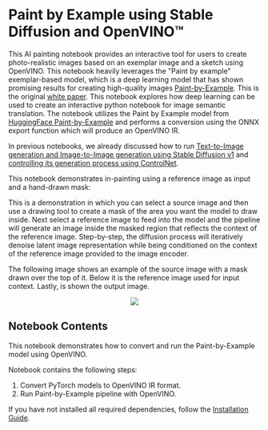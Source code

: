 # Paint by Example using Stable Diffusion and OpenVINO™

This AI painting notebook provides an interactive tool for users to create photo-realistic images based on an exemplar image and a sketch using OpenVINO. This notebook heavily leverages the "Paint by example" exemplar-based model, which is a deep learning model that has shown promising results for creating high-quality images [Paint-by-Example](https://github.com/Fantasy-Studio/Paint-by-Example). This is the original [white paper](https://arxiv.org/abs/2211.13227). This notebook explores how deep learning can be used to create an interactive python notebook for image semantic translation. The notebook utilizes the Paint by Example model from [HuggingFace Paint-by-Example](https://huggingface.co/Fantasy-Studio/Paint-by-Example) and performs a conversion using the ONNX export function which will produce an OpenVINO IR.


In previous notebooks, we already discussed how to run [Text-to-Image generation and Image-to-Image generation using Stable Diffusion v1](../225-stable-diffusion-text-to-image/225-stable-diffusion-text-to-image.ipynb) and [controlling its generation process using ControlNet](../235-controlnet-stable-diffusion/235-controlnet-stable-diffusion.ipynb).

This notebook demonstrates in-painting using a reference image as input and a hand-drawn mask:

This is a demonstration in which you can select a source image and then use a drawing tool to create a mask of the area you want the model to draw inside. Next select a reference image to feed into the model and the pipeline will generate an image inside the masked region that reflects the context of the reference image.
Step-by-step, the diffusion process will iteratively denoise latent image representation while being conditioned on the context of the reference image provided to the image encoder.

The following image shows an example of the source image with a mask drawn over the top of it. Below it is the reference image used for input context. Lastly, is shown the output image.

<p align="center">
    <img src="https://user-images.githubusercontent.com/103226580/235281192-66eeefee-6c6a-45af-b805-0eb10490f78e.png"/>
</p>


## Notebook Contents

This notebook demonstrates how to convert and run the Paint-by-Example model using OpenVINO.

Notebook contains the following steps:
1. Convert PyTorch models to OpenVINO IR format.
3. Run Paint-by-Example pipeline with OpenVINO.

If you have not installed all required dependencies, follow the [Installation Guide](../../README.md).
